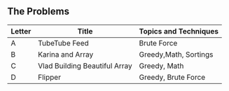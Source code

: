 ## The Problems

|  Letter | Title                     | Topics and Techniques                          |
|---------|---------------------------|-----------------------------|
|  A | TubeTube Feed            | Brute Force                       |
|  B | Karina and Array             |Greedy,Math, Sortings                        |
|  C | Vlad Building Beautiful Array        | Greedy, Math                        |
|  D | Flipper        | Greedy, Brute Force                       |

